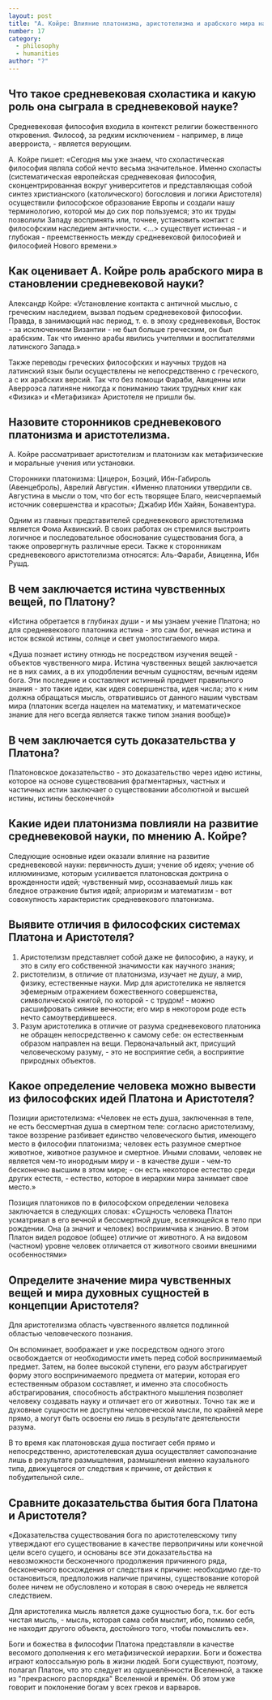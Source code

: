 ```yaml
---
layout: post
title: "А. Койре: Влияние платонизма, аристотелизма и арабского мира на средневековую науку и философию"
number: 17
category:
  - philosophy
  - humanities
author: "?"
---
```


## Что такое средневековая схоластика и какую роль она сыграла в средневековой науке?
Средневековая философия входила в контекст религии божественного откровения. Философ, за редким исключением - например, в лице аверроиста, - является верующим.

А. Койре пишет: «Сегодня мы уже знаем, что схоластическая философия являла собой нечто весьма значительное. Именно схоласты (систематическая европейская средневековая философия, сконцентрированная вокруг университетов и представляющая собой синтез христианского (католического) богословия и логики Аристотеля) осуществили философское образование Европы и создали нашу терминологию, которой мы до сих пор пользуемся; это их труды позволили Западу воспринять или, точнее, установить контакт с философским наследием античности. <…> существует истинная - и глубокая - преемственность между средневековой философией и философией Нового времени.»

## Как оценивает А. Койре роль арабского мира в становлении средневековой науки?
Александр Койре: «Установление контакта с античной мыслью, с греческим наследием, вызвал подъем средневековой философии. Правда, в занимающий нас период, т. е. в эпоху средневековья, Восток - за исключением Византии - не был больше греческим, он был арабским. Так что именно арабы явились учителями и воспитателями латинского Запада.»

Также переводы греческих философских и научных трудов на латинский язык были осуществлены не непосредственно с греческого, а с их арабских версий. Так что без помощи Фараби, Авиценны или Аверроэса латиняне никогда к пониманию таких трудных книг как «Физика» и «Метафизика» Аристотеля не пришли бы.

## Назовите сторонников средневекового платонизма и аристотелизма.
А. Койре рассматривает аристотелизм и платонизм как метафизические и моральные учения или установки.

Сторонники платонизма:  Цицерон,  Боэций,  Ибн-Габироль (Авенцеброль),  Аврелий Августин. «Именно платоники утвердили св. Августина в мысли о том, что бог есть творящее Благо, неисчерпаемый источник совершенства и красоты»;  Джабир Ибн Хайян,  Бонавентура.

Одним из главных представителей средневекового аристотелизма является Фома Аквинский. В своих работах он стремился выстроить логичное и последовательное обоснование существования бога, а также опровергнуть различные ереси. Также к сторонникам средневекового аристотелизма относятся: Аль-Фараби, Авиценна, Ибн Рушд.
## В чем заключается истина чувственных вещей, по Платону?
«Истина обретается в глубинах души - и мы узнаем учение Платона; но для средневекового платоника истина - это сам бог, вечная истина и исток всякой истины, солнце и свет умопостигаемого мира.

«Душа познает истину отнюдь не посредством изучения вещей - объектов чувственного мира. Истина чувственных вещей заключается не в них самих, а в их уподоблении вечным сущностям, вечным идеям бога. Эти последние и составляют истинный предмет правильного знания - это такие идеи, как идея совершенства, идея числа; это к ним должна обращаться мысль, отвратившись от данного нашим чувствам мира (платоник всегда нацелен на математику, и математическое знание для него всегда является также типом знания вообще)»

## В чем заключается суть доказательства у Платона?
Платоновское доказательство - это доказательство через идею истины, которое на основе существования фрагментарных, частных и частичных истин заключает о существовании абсолютной и высшей истины, истины бесконечной»

## Какие идеи платонизма повлияли на развитие средневековой науки, по мнению А. Койре?
Следующие основные идеи оказали влияние на развитие средневековой науки:
первичность души; учение об идеях; учение об иллюминизме, которым     усиливается платоновская доктрина о врожденности идей; чувственный мир, осознаваемый лишь как бледное отражение бытия идей; априоризм и математизм - вот совокупность характеристик средневекового платонизма.

## Выявите отличия в философских системах Платона и Аристотеля?
1. Аристотелизм представляет собой даже не философию, а науку, и это в силу его собственной значимости как научного знания;
2. ристотелизм, в отличие от платонизма, изучает не душу, а мир, физику, естественные науки. Мир для аристотелика не является эфемерным отражением божественного совершенства, символической книгой, по которой - с трудом! - можно расшифровать сияние вечности; его мир в некотором роде есть нечто самоутвердившееся.
3. Разум аристотелика в отличие от разума средневекового платоника не обращен непосредственно к самому себе: он естественным образом направлен на вещи. Первоначальный акт, присущий человеческому разуму, - это не восприятие себя, а восприятие природных объектов.

## Какое определение человека можно вывести из философских идей Платона и Аристотеля?
Позиции аристотелизма: «Человек не есть душа, заключенная в теле, не есть бессмертная душа в смертном теле: согласно аристотелизму, такое воззрение разбивает единство человеческого бытия, имеющего место в философии платонизма; человек есть разумное смертное животное, животное разумное и смертное. Иными словами, человек не является чем-то инородным миру и - в качестве души - чем-то бесконечно высшим в этом мире; - он есть некоторое естество среди других естеств, - естество, которое в иерархии мира занимает свое место.»

Позиция платоников по в философском определении человека заключается в следующих словах: «Сущность человека Платон усматривал в его вечной и бессмертной душе, вселяющейся в тело при рождении. Она (а значит и человек) восприимчива к знанию. В этом Платон видел родовое (общее) отличие от животного. А на видовом (частном) уровне человек отличается от животного своими внешними особенностями»

## Определите значение мира чувственных вещей и мира духовных сущностей в концепции Аристотеля?
Для аристотелизма область чувственного является подлинной областью человеческого познания. 

Он вспоминает, воображает и уже посредством одного этого освобождается от необходимости иметь перед собой воспринимаемый предмет. Затем, на более высокой ступени, его разум абстрагирует форму этого воспринимаемого предмета от материи, которая его естественным образом составляет, и именно эта способность абстрагирования, способность абстрактного мышления позволяет человеку создавать науку и отличает его от животных. Точно так же и духовные сущности не доступны человеческой мысли, по крайней мере прямо, а могут быть освоены ею лишь в результате деятельности разума. 

В то время как платоновская душа постигает себя прямо и непосредственно, аристотелевская душа осуществляет самопознание лишь в результате размышления, размышления именно каузального типа, движущегося от следствия к причине, от действия к побудительной силе..

## Сравните доказательства бытия бога Платона и Аристотеля?
«Доказательства существования бога по аристотелевскому типу утверждают его существование в качестве первопричины или конечной цели всего сущего, и основаны все эти доказательства на невозможности бесконечного продолжения причинного ряда, бесконечного восхождения от следствия к причине: необходимо где-то остановиться, предположив наличие причины, существование которой более ничем не обусловлено и которая в свою очередь не является следствием.

Для аристотелика мысль является даже сущностью бога, т.к. бог есть чистая мысль, - мысль, которая сама себя мыслит, ибо, помимо себя, не находит другого объекта, достойного того, чтобы помыслить ее».

Боги и божества в философии Платона представляли в качестве весомого дополнения к его метафизической иерархии. Боги и божества играют колоссальную роль в жизни людей. Боги существуют, поэтому, полагал Платон, что это следует из одушевлённости Вселенной, а также из "прекрасного распорядка" Вселенной и времён. Об этом уже говорит и поклонение богам у всех греков и варваров.
